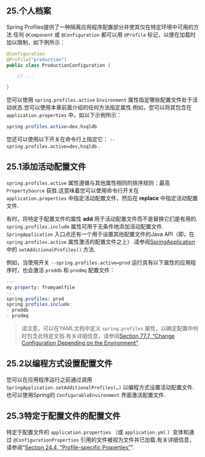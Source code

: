 ## 25.个人档案

Spring Profiles提供了一种隔离应用程序配置部分并使其仅在特定环境中可用的方法.任何 `@Component` 或 `@Configuration` 都可以用 `@Profile` 标记，以便在加载时加以限制，如下例所示：

```java
@Configuration
@Profile("production")
public class ProductionConfiguration {

	// ...

}
```

您可以使用 `spring.profiles.active`   `Environment` 属性指定哪些配置文件处于活动状态.您可以使用本章前面介绍的任何方法指定属性.例如，您可以将其包含在 `application.properties` 中，如以下示例所示：

```java
spring.profiles.active=dev,hsqldb
```

您还可以使用以下开关在命令行上指定它： `--spring.profiles.active=dev,hsqldb` .

## 25.1添加活动配置文件

`spring.profiles.active` 属性遵循与其他属性相同的排序规则：最高 `PropertySource` 获胜.这意味着您可以使用命令行开关在 `application.properties` 中指定活动配置文件，然后在 **replace** 中指定活动配置文件.

有时，将特定于配置文件的属性 **add** 用于活动配置文件而不是替换它们是有用的.  `spring.profiles.include` 属性可用于无条件地添加活动配置文件.  `SpringApplication` 入口点还有一个用于设置其他配置文件的Java API（即，在 `spring.profiles.active` 属性激活的配置文件之上）.请参阅[SpringApplication](https://docs.spring.io/spring-boot/docs/2.1.0.RELEASE/api/org/springframework/boot/SpringApplication.html)中的 `setAdditionalProfiles()` 方法.

例如，当使用开关 `--spring.profiles.active=prod` 运行具有以下属性的应用程序时，也会激活 `proddb` 和 `prodmq` 配置文件：

```java
---
my.property: fromyamlfile
---
spring.profiles: prod
spring.profiles.include:
- proddb
- prodmq
```

> 请注意，可以在YAML文档中定义 `spring.profiles` 属性，以确定配置中何时包含此特定文档.有关详细信息，请参阅[Section 77.7, “Change Configuration Depending on the Environment”](howto-properties-and-configuration.html#howto-change-configuration-depending-on-the-environment).

## 25.2以编程方式设置配置文件

您可以在应用程序运行之前通过调用 `SpringApplication.setAdditionalProfiles(…)` 以编程方式设置活动配置文件.也可以使用Spring的 `ConfigurableEnvironment` 界面激活配置文件.

## 25.3特定于配置文件的配置文件

特定于配置文件的 `application.properties` （或 `application.yml` ）变体和通过 `@ConfigurationProperties` 引用的文件被视为文件并已加载.有关详细信息，请参阅“[Section 24.4, “Profile-specific Properties”](boot-features-external-config.html#boot-features-external-config-profile-specific-properties)”.

